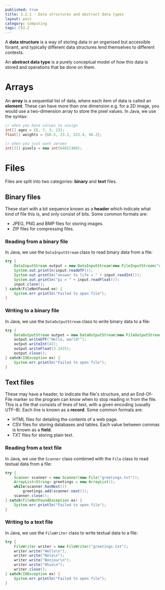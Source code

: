 ```yaml
---
published: true
title: 3.2.1 - Data structures and abstract data types
layout: post
category: computing
tags: CS3.2
---
```


A **data structure** is a way of storing data in an organised but accessible foramt, and typically different data structures lend themselves to different contexts.

An **abstract data type** is a purely conceptual model of how this data is stored and operations that be done on them.

# Arrays
An **array** is a sequential list of data, where each item of data is called an **element**. These can have more than one dimension e.g. for a 2D image, you would use a two-dimension array to store the pixel values. In Java, we use the syntax:

```java
// when you have values to assign
int[] ages = {6, 7, 3, 23};
float[] weights = {60.5, 23.1, 223.4, 40.2};

// when you just want zeroes
int[][] pixels = new int[640][480];
```

# Files
Files are split into two categories: **binary** and **text** files.

## Binary files
These start with a bit sequence known as a **header** which indicate what kind of file this is, and only consist of bits. Some common formats are:

* JPEG, PNG and BMP files for storing images.
* ZIP files for compressing files.

### Reading from a binary file
In Java, we use the `DataInputStream` class to read binary data from a file:

```java
try {
    DataInputStream output = new DataInputStream(new FileInputStream("numbers.dat"));
    System.out.println(input.readUTF());
    System.out.println("answer to life = " + input.readInt());
    System.out.println("pi = " + input.readFloat());
    input.close();
} catch(FileNotFound ex) {
    System.err.println("Failed to open file");
}
```

### Writing to a binary file
In Java, we use the `DataOutputStream` class to write binary data to a file:

```java
try {
    DataOutputStream output = new DataOutputStream(new FileOutputStream("numbers.dat"));
    output.writeUTF("Hello, world!");
    output.writeInt(42);
    output.writeFloat(3.1415);
    output.close();
} catch(IOException ex) {
    System.err.println("Failed to open file");
}
```

## Text files
These may have a header, to indicate the file's structure, and an End-Of-File marker so the program can know when to stop reading in from the file.
This is a file that consists of lines of text, with a given encoding (usually UTF-8). Each line is known as a **record**. Some common formats are:

* HTML files for detailing the contents of a web page.
* CSV files for storing databases and tables. Each value between commas is known as a **field**.
* TXT files for storing plain text.

### Reading from a text file
In Java, we use the `Scanner` class combined with the `File` class to read textual data from a file:

```java
try {
    Scanner scanner = new Scanner(new File("greetings.txt"));
    ArrayList<String> greetings = new ArrayList();
    while(scanner.hasNext())
        greetings.add(scanner.next());
    scanner.close();
} catch(FileNotFoundException ex) {
    System.err.println("Failed to open file");
}
```

### Writing to a text file
In Java, we use the `FileWriter` class to write textual data to a file:

```java
try {
    FileWriter writer = new FileWriter("greetings.txt");
    writer.write("Hello\n");
    writer.write("Hola\n");
    writer.write("Bonjour\n");
    writer.write("Ohio\n");
    writer.close();
} catch(IOException ex) {
    System.err.println("Failed to open file");
}
```
